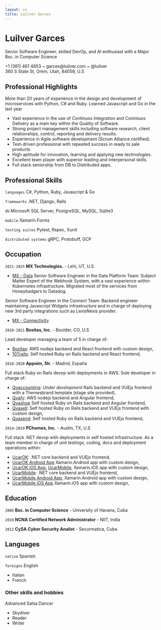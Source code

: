 ```yaml
---
layout: cv
title: Luilver Garces
---
```

# Luilver Garces
Senior Software Engineer, skilled DevOp, and AI enthusiast with a Major Bsc. in Computer Science

<div id="webaddress">
+1 (361) 461 4853 ~ garces@luilver.com ~ @luilver
<br>
360 S State St, Orem, Utah, 84058, U.S
</div>

## Professional Highlights

More than 20 years of experience in the design and development of microservices
with Python, C# and Ruby. Learned Javascript and Go in the last year

- Vast experience in the use of Continuos Integration and Conintuos Delivery as
a main key within the Quality of Software.
- Strong project management skills including software research, client
 relationships, control, reporting and delivery results.
- Experience in Agile software development (Scrum Alliance certified).
- Test-driven professional with repeated success in ready to sale products
- High aptitude for innovation, learning and applying new technologies.
- Excellent team player with superior leading and interpersonal skills.
- Full stack seniorship from DB to Distributed apps.

## Professional Skills

`languages`
C#, Python, Ruby, Javascript & Go

`frameworks`
.NET, Django, Rails

`db`
Microsoft SQL Server, PostgreSQL, MySQL, Sqlite3

`mobile`
Xamarin.Forms

`testing suites`
Pytest, Rspec, Xunit

`distributed systems`
gRPC, Protobuff, GCP

## Occupation

`2021-2025`
**MX Technologies.** - Lehi, UT, U.S

- [MX - Data](https://www.mx.com/products/data/)
Senior Software Engineer in the Data Platform Team: Subject Matter Expert of the Webhook System, with a vast experience within Kubernetes infrastructure. Migrated most of the services from Honeybadgers to Datadog.

Senior Software Engineer in the Connect Team: Backend engineer maintaining Javascript Widgets infrastructure and in charge of deploying new 3rd party integrations such as LexisNexis provider.
- [MX - Connectivity](https://www.mx.com/products/connectivity/)

`2020-2021`
**Boxitas, Inc.** - Boulder, CO, U.S

Lead developer managing a team of 5 in charge of:
- [Boxitas](http://boxitas.com): AWS nodejs backend and React frontend
with custom design,
- [10Traits](http://10traits.com): Self hosted Ruby on Rails backend and React frontend,

`2018-2020`
**Appoim, Slr.** - Madrid, España

Full stack Ruby on Rails devop with deployments in AWS. Sole developer in charge
of:
 - [Qvaccounting](http://51.81.86.70:8080/): _Under development_ Rails backend and VUEjs frontend
with a Themesbrand template (stage site provided),
 - [Qvafy](http://www.qvafy.com): AWS nodejs backend and Angular frontend,
 - [Qvashop](http://www.qvashop.com) Self hosted Ruby on Rails backend and Angular frontend, 
 - [Qvasell](http://qvasell.com): Self hosted Ruby on Rails backend and VUEjs frontend
with custom design,
 - [Qvasend](http://qvasend.com): Self hosted Ruby on Rails backend and VUEjs frontend,

`2014-2019`
**PChomes, Inc.** - Austin, TX, U.S

Full stack .NET devop with deployments in self hosted infrastructure. As a team
member in charge of unit testings, coding, docs and deployment operations within:
 - [UcarOK](http://ucarok.com): .NET core backend and VUEjs frontend,
 - [UcarOK Android App](http://play.google.com/store/apps/details?id=com.ucarok.obdconnect)
Xamarin.Android app with custom design,
 - [UcarOK iOS App](http://apps.apple.com/us/app/ucarok/id1389936706), [UcarMobile](http://ucarmobile.com),
Xamarin.iOS app with custom design,
 - [UcarMobile](http://ucarmobile.com): .NET core backend and VUEjs frontend,
 - [UcarMobile Android App](http://play.google.com/store/apps/details?id=com.uCarMobile.obdconnect), 
Xamarin.Android app with custom design,
 - [UcarMobile iOS App](http://apps.apple.com/ie/app/ucar-mobile-car-care-repair/id1495701232)
Xamarin.iOS app with custom design,

## Education

`2008`
**Bsc. in Computer Science** - University of Havana, Cuba

`2010`
**NCNA Certified Network Administrator** - NIIT, India

`2012`
**CySA Cyber Security Analist** - Securmatica, Cuba

## Languages

`native`
Spanish

`foreigns`
English

- Italian
- French

### Other skills and hobbies

Advanced Salsa Dancer

- Skydiver
- Reader
- Writer

<!-- ### Footprint

Last update on: Sun Jul 6 01:36:24 PM MDT 2025

Version: 0.2.1
-->
